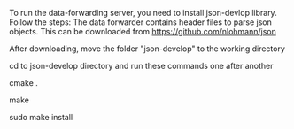 To run the data-forwarding server, you need to install json-devlop library.
Follow the steps:
The data forwarder contains header files to parse json objects. This can be downloaded from https://github.com/nlohmann/json

After downloading, move the folder "json-develop" to the working directory

cd to json-develop directory and run these commands one after another

cmake .

make

sudo make install

